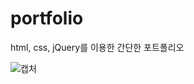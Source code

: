 # portfolio

html, css, jQuery를 이용한 간단한 포트폴리오 


![캡처](https://user-images.githubusercontent.com/59672222/105192189-326c5e80-5b7b-11eb-938f-61ecabcaf134.PNG)
